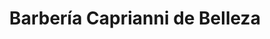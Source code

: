 ---
title: "Barbería Caprianni de Belleza"
url: /barbosa/barberia-caprianni-de-belleza/
shop: peluquería
---